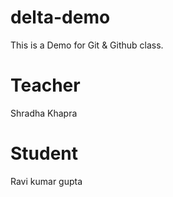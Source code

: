 # delta-demo
This is a Demo for Git &amp; Github class.


# Teacher
Shradha Khapra

# Student
Ravi kumar gupta